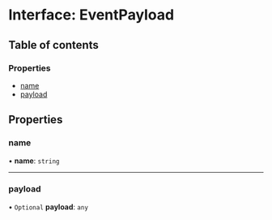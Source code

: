 # Interface: EventPayload

## Table of contents

### Properties

- [name](EventPayload.md#name)
- [payload](EventPayload.md#payload)

## Properties

### name

• **name**: `string`

___

### payload

• `Optional` **payload**: `any`
